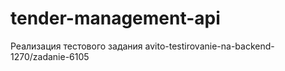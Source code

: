 # tender-management-api

Реализация тестового задания avito-testirovanie-na-backend-1270/zadanie-6105